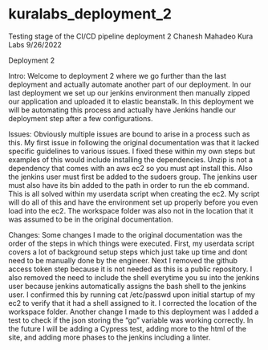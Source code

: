 # kuralabs_deployment_2
Testing stage of the CI/CD pipeline deployment 2
Chanesh Mahadeo
Kura Labs
9/26/2022

Deployment 2


Intro:
	Welcome to deployment 2 where we go further than the last deployment and actually automate another part of our deployment. In our last deployment we set up our jenkins environment then manually zipped our application and uploaded it to elastic beanstalk. In this deployment we will be automating this process and actually have Jenkins handle our deployment step after a few configurations.

Issues:
	Obviously multiple issues are bound to arise in a process such as this. My first issue in following the original documentation was that it lacked specific guidelines to various issues. I fixed these within my own steps but examples of this would include installing the dependencies. Unzip is not a dependency that comes with an aws ec2 so you must apt install this. Also the jenkins user must first be added to the sudoers group. The jenkins user must also have its bin added to the path in order to run the eb command. This is all solved within my userdata script when creating the ec2. My script will do all of this and have the environment set up properly before you even load into the ec2. The workspace folder was also not in the location that it was assumed to be in the original documentation.

Changes:
	Some changes I made to the original documentation was the order of the steps in which things were executed. First, my userdata script covers a lot of background setup steps which just take up time and dont need to be manually done by the engineer. Next I removed the github access token step because it is not needed as this is a public repository. I also removed the need to include the shell everytime you su into the jenkins user because jenkins automatically assigns the bash shell to the jenkins user. I confirmed this by running cat /etc/passwd upon initial startup of my ec2 to verify that it had a shell assigned to it. I corrected the location of the workspace folder. Another change I made to this deployment was I added a test to check if the json storing the “go” variable was working correctly. In the future I will be adding a Cypress test, adding more to the html of the site, and adding more phases to the jenkins including a linter.
